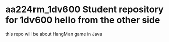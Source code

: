 aa224rm_1dv600
Student repository for 1dv600
hello from the other side
=======
this repo will be about HangMan game in Java
